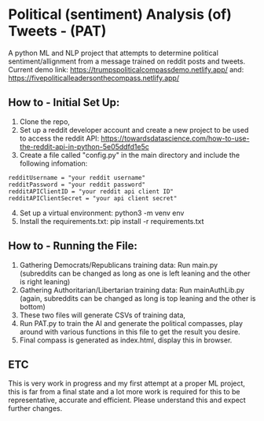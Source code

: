 # Political (sentiment) Analysis (of) Tweets - (PAT)
A python ML and NLP project that attempts to determine political sentiment/allignment from a message trained on reddit posts and tweets.
Current demo link: https://trumpspoliticalcompassdemo.netlify.app/ and: https://fivepoliticalleadersonthecompass.netlify.app/

## How to - Initial Set Up:
1. Clone the repo,
2. Set up a reddit developer account and create a new project to be used to access the reddit API: https://towardsdatascience.com/how-to-use-the-reddit-api-in-python-5e05ddfd1e5c
3. Create a file called "config.py" in the main directory and include the following infomation:
```
redditUsername = "your reddit username"
redditPassword = "your reddit password"
redditAPIClientID = "your reddit api client ID"
redditAPIClientSecret = "your api client secret"
```
4. Set up a virtual environment: python3 -m venv env
5. Install the requirements.txt: pip install -r requirements.txt

## How to - Running the File:
1. Gathering Democrats/Republicans training data: Run main.py (subreddits can be changed as long as one is left leaning and the other is right leaning)
2. Gathering Authoritarian/Libertarian training data: Run mainAuthLib.py (again, subreddits can be changed as long is top leaning and the other is bottom)
3. These two files will generate CSVs of training data,
4. Run PAT.py to train the AI and generate the political compasses, play around with various functions in this file to get the result you desire.
5. Final compass is generated as index.html, display this in browser.

## ETC
This is very work in progress and my first attempt at a proper ML project, this is far from a final state and a lot more work is required for this to be representative, accurate and efficient. Please understand this and expect further changes.
